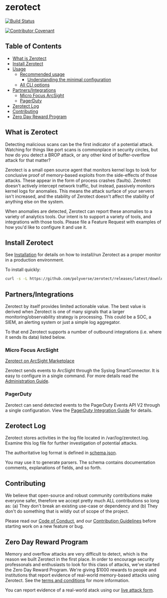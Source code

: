 # zerotect

[![Build Status](https://travis-ci.org/polyverse/zerotect.svg?branch=master)](https://travis-ci.org/polyverse/zerotect)

[![Contributor Covenant](https://img.shields.io/badge/Contributor%20Covenant-v2.0%20adopted-ff69b4.svg)](CODE_OF_CONDUCT.md)

## Table of Contents

* [What is Zerotect](#what-is-zerotect)
* [Install Zerotect](#install-zerotect)
* [Usage](#usage)
  * [Recommended usage](#recommended-usage)
    * [Understanding the minimal configuration](#understanding-the-minimal-configuration)
  * [All CLI options](#all-cli-options)
* [Partners/Integrations](#partnersintegrations)
  * [Micro Focus ArcSight](#micro-focus-arcsight)
  * [PagerDuty](#pagerduty)
* [Zerotect Log](#zerotect-log)
* [Contributing](#contributing)
* [Zero Day Reward Program](#zero-day-reward-program)

## What is Zerotect

Detecting malicious scans can be the first indicator of a potential attack.
Watching for things like port scans is commonplace in security circles, but how
do you detect a BROP attack, or any other kind of buffer-overflow attack for
that matter?

Zerotect is a small open source agent that monitors kernel logs to
look for conclusive proof of memory-based exploits from the side-effects of those
attacks. These appear in the form of process crashes (faults). Zerotect doesn't
actively intercept network traffic, but instead, passively monitors kernel logs for
anomalies. This means the attack surface of your servers isn't increased, and the stability
of Zerotect doesn't affect the stability of anything else on the system.

When anomalies are detected, Zerotect can report these anomalies to a variety of analytics
tools. Our intent is to support a variety of tools, and integrations with those tools. Please
file a Feature Request with examples of how you'd like to configure it and use it.

## Install Zerotect

See [Installation](/install/README.md) for details on how to install/run Zerotect as a proper monitor in a production environment.

To install quickly:

```.bash
curl -s -L https://github.com/polyverse/zerotect/releases/latest/download/install.sh | sh
```

## Partners/Integrations

Zerotect by itself provides limited actionable value. The best value is derived when Zerotect is one of many signals that a larger monitoring/observability strategy is processing. This could be a SOC, a SIEM, an alerting system or just a simple log aggregator.

To that end Zerotect supports a number of outbound integrations (i.e. where it sends its data) listed below.

### Micro Focus ArcSight

[Zerotect on ArcSight Marketplace](https://marketplace.microfocus.com/arcsight/content/zerotect)

Zerotect sends events to ArcSight through the Syslog SmartConnector. It is easy to configure in a single command. For more details read the [Administration Guide](/integrations/MicrofocusArcSight/MF_Polyverse_ZeroTect_0.4_ArcSight_CEF_Integration_Guide_2020.pdf).

### PagerDuty

Zerotect can send detected events to the PagerDuty Events API V2 through a single configuration. View the [PagerDuty Integration Guide](/integrations/PagerDuty/README.md) for details.

## Zerotect Log

Zerotect stores activities in the log file located in /var/log/zerotect.log. Examine this log file for further investigation of potential attacks.

The authoritative log format is defined in [schema.json](/reference/schema.json).

You may use it to generate parsers. The schema contains documentation comments, explanations of fields, and so forth.

## Contributing

We believe that open-source and robust community contributions make everyone safer,
therefore we accept pretty much ALL contributions so long as: (a) They don't break an
existing use-case or dependency and (b) They don't do something that is wildly out of scope of the project.

Please read our [Code of Conduct](CODE_OF_CONDUCT.md), and our [Contribution Guidelines](CONTRIBUTING.md) before starting work on a new feature or bug.

## Zero Day Reward Program

Memory and overflow attacks are very difficult to detect, which is the reason we built Zerotect in the first place.
In order to encourage security professonals and enthusiasts to look for this class of attacks, we've started the
Zero Day Reward Program. We're giving $1000 rewards to people and institutions that report evidence of real-world
memory-based attacks using Zerotect. See the [terms and conditions](https://polyverse.com/zerotect-terms-and-conditions/)
for more information.

You can report evidence of a real-world atack using our [live attack form](https://info.polyverse.com/zerotect-contest).
